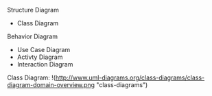 Structure Diagram
* Class Diagram

Behavior Diagram
* Use Case Diagram
* Activty Diagram
* Interaction Diagram

Class Diagram:
!(http://www.uml-diagrams.org/class-diagrams/class-diagram-domain-overview.png "class-diagrams")
